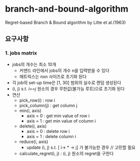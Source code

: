 # branch-and-bound-algorithm

Regret-based Branch & Bound algorithm by Litte et al.(1963)

## 요구사항

### 1. jobs matrix

- jobs의 개수는 최소 10개
  - 커맨드 라인에서 jobs의 개수 n을 입력받을 수 있다
  - 매트릭스는 nxn 사이즈로 초기화 된다
- 각 job의 set-up time은 [1, 30] 범위의 실수로 랜덤 생성된다
- (i, j) _s.t. i==j_ 원소의 경우 무한값(불가능 루트)으로 초기화 된다
- 연산
  - pick_row(i) : row i
  - pick_column(j) : get column j
  - min(i, axis)
    - axis = 0 : get min value of row i
    - axis = 1 : get min value of column i
  - delete(i, axis)
    - axis = 0 : delete row i
    - axis = 1 : delete column i
  - reduce(i, axis)
    - update (i, j) s.t. [ i-> * -> j] 가 불가능한 경우 // 고민할 필요
  - calculate_regret(i, j) : (i, j) 원소의 regret을 구한다
